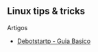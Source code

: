
## Linux tips & tricks

Artigos

- [Debotstartp - Guia Basico](http://elabz.net/Linux/debootstrap)
